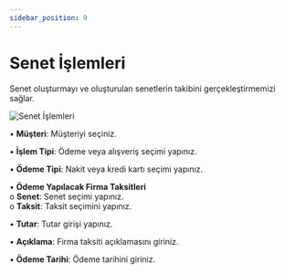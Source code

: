 ```yaml
---
sidebar_position: 9
---
```


# Senet İşlemleri

Senet oluşturmayı ve oluşturulan senetlerin takibini gerçekleştirmemizi sağlar.

![Senet İşlemleri](/img/moduller/senet-islemleri.png)

• **Müşteri**: Müşteriyi seçiniz.  

• **İşlem Tipi**: Ödeme veya alışveriş seçimi yapınız.  

• **Ödeme Tipi**: Nakit veya kredi kartı seçimi yapınız.  

• **Ödeme Yapılacak Firma Taksitleri**  
  o **Senet**: Senet seçimi yapınız.  
  o **Taksit**: Taksit seçimini yapınız.  

• **Tutar**: Tutar girişi yapınız.  

• **Açıklama**: Firma taksiti açıklamasını giriniz.  

• **Ödeme Tarihi**: Ödeme tarihini giriniz.  

